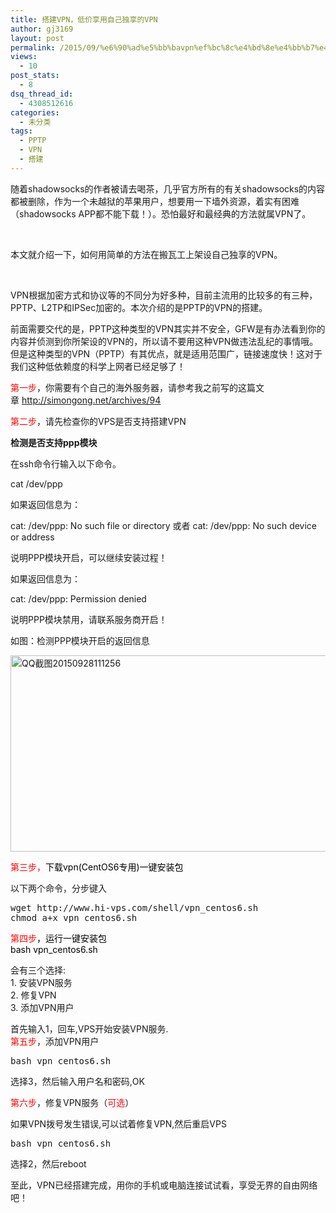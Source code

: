```yaml
---
title: 搭建VPN，低价享用自己独享的VPN
author: gj3169
layout: post
permalink: /2015/09/%e6%90%ad%e5%bb%bavpn%ef%bc%8c%e4%bd%8e%e4%bb%b7%e4%ba%ab%e7%94%a8%e8%87%aa%e5%b7%b1%e7%8b%ac%e4%ba%ab%e7%9a%84vpn/
views:
  - 10
post_stats:
  - 8
dsq_thread_id:
  - 4308512616
categories:
  - 未分类
tags:
  - PPTP
  - VPN
  - 搭建
---
```

随着shadowsocks的作者被请去喝茶，几乎官方所有的有关shadowsocks的内容都被删除，作为一个未越狱的苹果用户，想要用一下墙外资源，着实有困难（shadowsocks APP都不能下载！）。恐怕最好和最经典的方法就属VPN了。

&nbsp;

本文就介绍一下，如何用简单的方法在搬瓦工上架设自己独享的VPN。

&nbsp;

VPN根据加密方式和协议等的不同分为好多种，目前主流用的比较多的有三种，PPTP、L2TP和IPSec加密的。本次介绍的是PPTP的VPN的搭建。

前面需要交代的是，PPTP这种类型的VPN其实并不安全，GFW是有办法看到你的内容并侦测到你所架设的VPN的，所以请不要用这种VPN做违法乱纪的事情哦。但是这种类型的VPN（PPTP）有其优点，就是适用范围广，链接速度快！这对于我们这种低依赖度的科学上网者已经足够了！

<span style="color: #ff0000;">第一步</span>，你需要有个自己的海外服务器，请参考我之前写的这篇文章 <http://simongong.net/archives/94>

<span style="color: #ff0000;">第二步</span>，请先检查你的VPS是否支持搭建VPN

**检测是否支持ppp模块**

在ssh命令行输入以下命令。

cat /dev/ppp

如果返回信息为：

cat: /dev/ppp: No such file or directory 或者 cat: /dev/ppp: No such device or address

说明PPP模块开启，可以继续安装过程！

如果返回信息为：

cat: /dev/ppp: Permission denied

说明PPP模块禁用，请联系服务商开启！

如图：检测PPP模块开启的返回信息

[<img class="alignnone size-full wp-image-163" src="http://simongong.net/wp-content/uploads/2015/09/QQ截图20150928111256.png" alt="QQ截图20150928111256" width="592" height="314" />][1]

<span style="color: #ff0000;">第三步，<span style="color: #000000;">下载vpn(CentOS6专用)一键安装包</p> 

<p>
  以下两个命令，分步键入
</p>

<pre>wget http://www.hi-vps.com/shell/vpn_centos6.sh
chmod a+x vpn_centos6.sh
</pre>

<p>
  <span style="color: #ff0000;">第四步<span style="color: #000000;">，运行一键安装包<br /> bash vpn_centos6.sh</p> 
  
  <p>
    会有三个选择:<br /> 1. 安装VPN服务<br /> 2. 修复VPN<br /> 3. 添加VPN用户
  </p>
  
  <p>
    首先输入1，回车,VPS开始安装VPN服务.<br /> <span style="color: #ff0000;">第五步</span>，添加VPN用户
  </p>
  
  <pre>bash vpn_centos6.sh</pre>
  
  <p>
    选择3，然后输入用户名和密码,OK
  </p>
  
  <p>
    <span style="color: #ff0000;">第六步</span>，修复VPN服务（<span style="color: #ff0000;">可选</span>）
  </p>
  
  <p>
    如果VPN拨号发生错误,可以试着修复VPN,然后重启VPS
  </p>
  
  <pre>bash vpn_centos6.sh</pre>
  
  <p>
    选择2，然后reboot
  </p>
  
  <p>
    至此，VPN已经搭建完成，用你的手机或电脑连接试试看，享受无界的自由网络吧！
  </p>

 [1]: http://simongong.net/wp-content/uploads/2015/09/QQ截图20150928111256.png